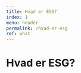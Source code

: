 ```yaml
---
title: Hvad er ESG?
index: 1
menu: header
permalink: /hvad-er-esg
ref: what
---
```


# Hvad er ESG?
